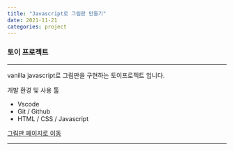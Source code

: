 ```yaml
---
title: "Javascript로 그림판 만들기"
date: 2021-11-21
categories: project
---
```

### 토이 프로젝트

---

vanilla javascript로 그림판을 구현하는 토이프로젝트 입니다.

개발 환경 및 사용 툴
- Vscode
- Git / Github
- HTML / CSS / Javascript

<a href="https://tmdnsdl.github.io/painter">
그림판 페이지로 이동
</a>

---
